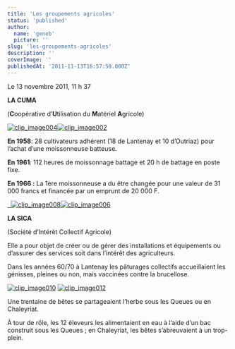 ```yaml
---
title: 'Les groupements agricoles'
status: 'published'
author:
  name: 'geneb'
  picture: ''
slug: 'les-groupements-agricoles'
description: ''
coverImage: ''
publishedAt: '2011-11-13T16:57:58.000Z'
---
```


Le 13 novembre 2011, 11 h 37

**LA CUMA**

(**C**oopérative d’**U**tilisation du **M**atériel **A**gricole)

[![clip_image004](/images/Windows-Live-Writer/97d350d174e5_14A3C/clip_image004_thumb.jpg "clip_image004")](/images/Windows-Live-Writer/97d350d174e5_14A3C/clip_image004_2.jpg)[![clip_image002](/images/Windows-Live-Writer/97d350d174e5_14A3C/clip_image002_thumb.jpg "clip_image002")](/images/Windows-Live-Writer/97d350d174e5_14A3C/clip_image002_2.jpg)

**En 1958**: 28 cultivateurs adhérent (18 de Lantenay et 10 d’Outriaz) pour l’achat d’une moissonneuse batteuse.

**En 1961**: 112 heures de moissonnage battage et 20 h de battage en poste fixe.

**En 1966 :** La 1ère moissonneuse a du être changée pour une valeur de 31 000 francs et financée par un emprunt de 20 000 F.

[  ](/images/Windows-Live-Writer/97d350d174e5_14A3C/clip_image006_2.jpg)[![clip_image008](/images/Windows-Live-Writer/97d350d174e5_14A3C/clip_image008_thumb.jpg "clip_image008")](/images/Windows-Live-Writer/97d350d174e5_14A3C/clip_image008_2.jpg)[![clip_image006](/images/Windows-Live-Writer/97d350d174e5_14A3C/clip_image006_thumb.jpg "clip_image006")](/images/Windows-Live-Writer/97d350d174e5_14A3C/clip_image006_2.jpg)

**LA SICA**

(Société d’Intérêt Collectif Agricole)

Elle a pour objet de créer ou de gérer des installations et équipements ou d’assurer des services soit dans l’intérêt des agriculteurs.

Dans les années 60/70 à Lantenay les pâturages collectifs accueillaient les génisses, pleines ou non, mais vaccinées contre la brucellose.

[![clip_image010](/images/Windows-Live-Writer/97d350d174e5_14A3C/clip_image010_thumb.jpg "clip_image010")](/images/Windows-Live-Writer/97d350d174e5_14A3C/clip_image010_2.jpg) [![clip_image012](/images/Windows-Live-Writer/97d350d174e5_14A3C/clip_image012_thumb.jpg "clip_image012")](/images/Windows-Live-Writer/97d350d174e5_14A3C/clip_image012_2.jpg)

Une trentaine de bêtes se partageaient l’herbe sous les Queues ou en Chaleyriat.

À tour de rôle, les 12 éleveurs les alimentaient en eau à l’aide d’un bac construit sous les Queues ; en Chaleyriat, les bêtes s’abreuvaient à un trop-plein.
